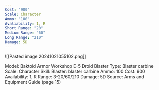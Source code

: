 ```yaml
---
Cost: "900"
Scale: Character
Ammo: "100"
Avaliability: 1, R
Short Range: "20"
Medium Range: "60"
Long Range: "210"
Damage: 5D
---
```

![[Pasted image 20241021055102.png]]

Model: Baktoid Armor Workshop E-5 Droid Blaster
Type: Blaster carbine
Scale: Character
Skill: Blaster: blaster carbine
Ammo: 100
Cost: 900
Availability: 1, R
Range: 3-20/60/210
Damage: 5D
Source: Arms and Equipment Guide (page 15)